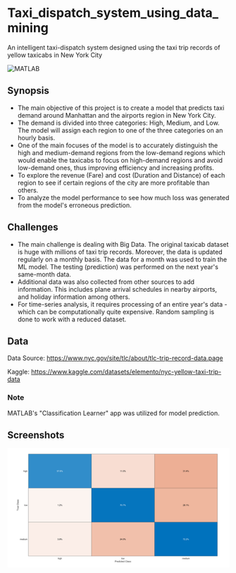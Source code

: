 # Taxi_dispatch_system_using_data_mining
An intelligent taxi-dispatch system designed using the taxi trip records of yellow taxicabs in New York City

![MATLAB](https://img.shields.io/badge/MATLAB-R2023b-orange)


## Synopsis

* The main objective of this project is to create a model that predicts taxi demand around Manhattan and the airports region in New York City. 
* The demand is divided into three categories: High, Medium, and Low. The model will assign each region to one of the three categories on an hourly basis.
* One of the main focuses of the model is to accurately distinguish the high and medium-demand regions from the low-demand regions which would enable the taxicabs to focus on high-demand regions and avoid low-demand ones, thus improving efficiency and increasing profits.
* To explore the revenue (Fare) and cost (Duration and Distance) of each region to see if certain regions of the city are more profitable than others.
* To analyze the model performance to see how much loss was generated from the model's erroneous prediction.

## Challenges

* The main challenge is dealing with Big Data. The original taxicab dataset is huge with millions of taxi trip records. Moreover, the data is updated regularly on a monthly basis. The data for a month was used to train the ML model. The testing (prediction) was performed on the next year's same-month data.
* Additional data was also collected from other sources to add information. This includes plane arrival schedules in nearby airports, and holiday information among others.
* For time-series analysis, it requires processing of an entire year's data - which can be computationally quite expensive. Random sampling is done to work with a reduced dataset.  

## Data 

Data Source: https://www.nyc.gov/site/tlc/about/tlc-trip-record-data.page

Kaggle: https://www.kaggle.com/datasets/elemento/nyc-yellow-taxi-trip-data

### Note
MATLAB's "Classification Learner" app was utilized for model prediction.

## Screenshots

![Confusion Matrix](https://github.com/newaz-aa/Taxi_dispatch_system_using_data_mining/blob/main/Images/cost_test_raw.PNG)
